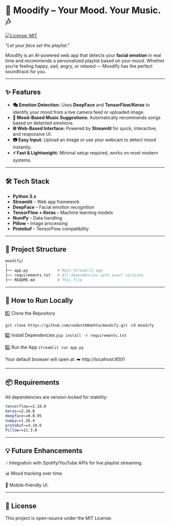# 🎵 Moodify – Your Mood. Your Music. 🎶
[![License: MIT](https://img.shields.io/badge/License-MIT-yellow.svg)](LICENSE)


*"Let your face set the playlist."*

Moodify is an AI-powered web app that detects your **facial emotion** in real time and recommends a personalized playlist based on your mood. Whether you’re feeling happy, sad, angry, or relaxed — Moodify has the perfect soundtrack for you.

---

## ✨ Features

- **🎭 Emotion Detection:** Uses **DeepFace** and **TensorFlow/Keras** to identify your mood from a live camera feed or uploaded image.  
- **🎵 Mood-Based Music Suggestions:** Automatically recommends songs based on detected emotions.  
- **🌐 Web-Based Interface:** Powered by **Streamlit** for quick, interactive, and responsive UI.  
- **📷 Easy Input:** Upload an image or use your webcam to detect mood instantly.  
- **⚡ Fast & Lightweight:** Minimal setup required, works on most modern systems.  

---

## 🛠️ Tech Stack

- **Python 3.x**  
- **Streamlit** – Web app framework  
- **DeepFace** – Facial emotion recognition  
- **TensorFlow + Keras** – Machine learning models  
- **NumPy** – Data handling  
- **Pillow** – Image processing  
- **Protobuf** – TensorFlow compatibility  

---

## 📂 Project Structure
```bash
moodify/
│
├── app.py             # Main Streamlit app
├── requirements.txt   # All dependencies with exact versions
├── README.md          # This file 
```
--- 

## 🚀 How to Run Locally

1️⃣ Clone the Repository  

 ```git clone https://github.com/vedant08mehta/moodify.git ```
```cd moodify ```

2️⃣ Install Dependencies
```pip install -r requirements.txt ```

3️⃣ Run the App
```streamlit run app.py ```

Your default browser will open at:
➡️ http://localhost:8501

---

## 📦 Requirements

All dependencies are version-locked for stability:

```bash streamlit==1.22.0
tensorflow==2.10.0
keras==2.10.0
deepface==0.0.95
numpy==1.26.4
protobuf==3.19.6
Pillow==11.3.0 
```

---

## 💡 Future Enhancements

🎶 Integration with Spotify/YouTube APIs for live playlist streaming.

📊 Mood tracking over time.

📱 Mobile-friendly UI.

---

## 📜 License

This project is open-source under the MIT License.
